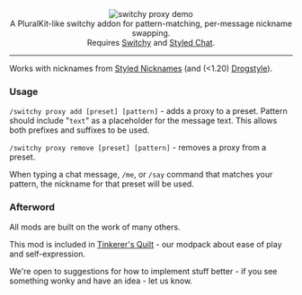 <center><img alt="switchy proxy demo" src="https://github.com/sisby-folk/switchy-proxy/assets/55819817/2e1b85d2-9492-4a57-a1dd-5612b406a198"/><br/>
A PluralKit-like switchy addon for pattern-matching, per-message nickname swapping.<br/>
Requires <a href="https://modrinth.com/mod/switchy">Switchy</a> and <a href="https://modrinth.com/mod/styled-chat">Styled Chat</a>.
</center>

---

Works with nicknames from [Styled Nicknames](https://modrinth.com/mod/styled-nicknames) (and (<1.20) [Drogstyle](https://modrinth.com/mod/drogstyle)).

### Usage

`/switchy proxy add [preset] [pattern]` - adds a proxy to a preset. Pattern should include "`text`" as a placeholder for the message text. This allows both prefixes and suffixes to be used.

`/switchy proxy remove [preset] [pattern]` - removes a proxy from a preset.

When typing a chat message, `/me`, or `/say` command that matches your pattern, the nickname for that preset will be used.

### Afterword

All mods are built on the work of many others.

This mod is included in [Tinkerer's Quilt](https://modrinth.com/modpack/tinkerers-quilt) - our modpack about ease of
play and self-expression.

We're open to suggestions for how to implement stuff better - if you see something wonky and have an idea - let us know.
